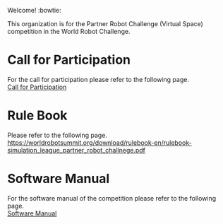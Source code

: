 Welcome! :bowtie:

This organization is for the Partner Robot Challenge (Virtual Space) competition in the World Robot Challenge.  

# Call for Participation

For the call for participation please refer to the following page.  
[Call for Participation](CFP/CallForParticipation.md)

# Rule Book

Please refer to the following page.  
https://worldrobotsummit.org/download/rulebook-en/rulebook-simulation_league_partner_robot_challnege.pdf

# Software Manual

For the software manual of the competition please refer to the following page.  
[Software Manual](SoftwareManual/SoftwareManual.md)
